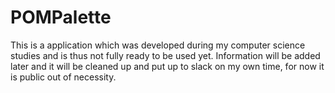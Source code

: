 # POMPalette

This is a application which was developed during my computer science studies and is thus not fully ready to be used yet. Information will be added later and it will be cleaned up and put up to slack on my own time, for now it is public out of necessity.
